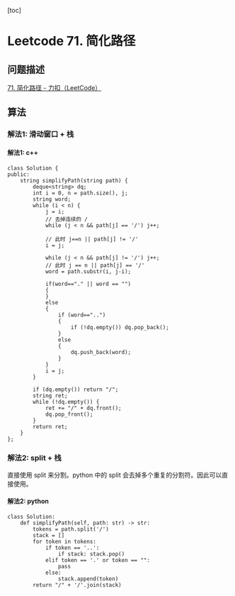 [toc]

# Leetcode 71. 简化路径

## 问题描述

[71. 简化路径 - 力扣（LeetCode）](https://leetcode-cn.com/problems/simplify-path/)

## 算法

### 解法1: 滑动窗口 + 栈

#### 解法1: c++

```
class Solution {
public:
    string simplifyPath(string path) {
        deque<string> dq;
        int i = 0, n = path.size(), j;
        string word;
        while (i < n) {
            j = i;
            // 去掉连续的 /
            while (j < n && path[j] == '/') j++;
            
            // 此时 j==n || path[j] != '/'
            i = j;
            
            while (j < n && path[j] != '/') j++;
            // 此时 j == n || path[j] == '/'
            word = path.substr(i, j-i);
            
            if(word=="." || word == "") 
            {
            } 
            else 
            {
                if (word=="..")
                {
                    if (!dq.empty()) dq.pop_back();
                }
                else 
                {
                    dq.push_back(word);
                }
            }
            i = j;
        }

        if (dq.empty()) return "/";
        string ret;
        while (!dq.empty()) {
            ret += "/" + dq.front();
            dq.pop_front();
        }
        return ret;
    }
};
```

### 解法2: split + 栈

直接使用 split 来分割。python 中的 split 会去掉多个重复的分割符。因此可以直接使用。

#### 解法2: python

```
class Solution:
    def simplifyPath(self, path: str) -> str:
        tokens = path.split('/')
        stack = []
        for token in tokens:
            if token == '..':
                if stack: stack.pop()
            elif token == '.' or token == "":
                pass
            else:
                stack.append(token)
        return "/" + '/'.join(stack)
```